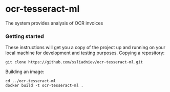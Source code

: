 # ocr-tesseract-ml
The system provides analysis of OCR invoices

### Getting started

These instructions will get you a copy of the project up and running on your local machine for development and testing purposes.
Copying a repository:

    git clone https://github.com/ssliadniev/ocr-tesseract-ml.git
    
Building an image:

    cd ../ocr-tesseract-ml
    docker build -t ocr-tesseract-ml .
 
